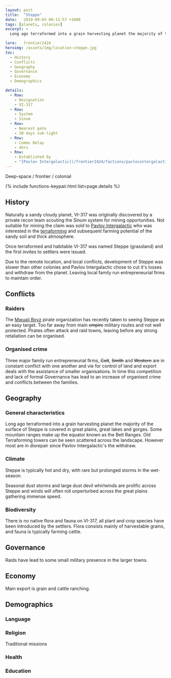```yaml
---
layout: post
title:  "Steppe"
date:   2019-09-03 00:11:57 +1000
tags: [planets, colonies]
excerpt: >
  Long ago terraformed into a grain harvesting planet the majority of the surface of Steppe is covered in great plains, great lakes and gorges.

lore:	frontier2424
heroimg: /assets/img/location-steppe.jpg
toc:
  - History
  - Conflicts
  - Geography
  - Governance
  - Economy
  - Demographics

details:
  - Row:
    - Designation
    - VI-317
  - Row:
    - System
    - Sinum
  - Row:
    - Nearest gate
    - 30 days sub-light
  - Row:
    - Comms Delay
    - 4hrs
  - Row:
    - Established by
    - "[Pavlov Intergalactic](/frontier2424/factions/pavlovintergalactic/)"
---
```


Deep-space / frontier / colonial

{% include functions-keypair.html list=page.details %}

## History
Naturally a sandy cloudy planet, VI-317 was originally discovered by a private recon team scouting the Sinum system for mining opportunities. Not suitable for mining the claim was sold to [Pavlov Intergalactic](/frontier2424/factions/pavlovintergalactic/) who was interested in the [terraforming](/frontier2424/technology/terraforming/) and subsequent farming potential of the sandy soil and thick atmosphere.

Once terraformed and habitable VI-317 was named Steppe (grassland) and the first invites to settlers were issued.

Due to the remote location, and local conflicts, development of Steppe was slower than other colonies and Pavlov Intergalactic chose to cut it's losses and withdraw from the planet. Leaving local family run entrepreneurial firms to maintain order.

## Conflicts

### Raiders
The [Mwuaji Boyz](/frontier2424/factions/mwuaji-boyz/) pirate organization has recently taken to seeing Steppe as an easy target.
Too far away from main ~~empire~~ military routes and not well protected. Pirates often attack and raid towns, leaving before any strong retaliation can be organised.

### Organised crime
Three major family run entrepreneurial firms, ~~Colt~~, ~~Smith~~ and ~~Western~~ are in constant conflict with one another and vie for control of land and export deals with the assistance of smaller organisations. In time this competition and lack of formal Governance has lead to an increase of organised crime and conflicts between the families.

## Geography
### General characteristics
Long ago terraformed into a grain harvesting planet the majority of the surface of Steppe is covered in great plains, great lakes and gorges. Some mountain ranges make up the equator known as the Belt Ranges. Old Terraforming towers can be seen scattered across the landscape. However most are in disrepair since Pavlov Intergalactic's the withdraw.

### Climate
Steppe is typically hot and dry, with rare but prolonged storms in the wet-season.

Seasonal dust storms and large dust devil whirlwinds are prolific across Steppe and winds will often roll unperturbed across the great plains gathering immense speed.

### Biodiversity
There is no native flora and fauna on VI-317, all plant and crop species have been introduced by the settlers. Flora consists mainly of harvestable grains, and fauna is typically farming cattle.

## Governance
Raids have lead to some small military presence in the larger towns.

## Economy
Main export is grain and cattle ranching.

## Demographics

### Language

### Religion
Traditional missions

### Health


### Education

